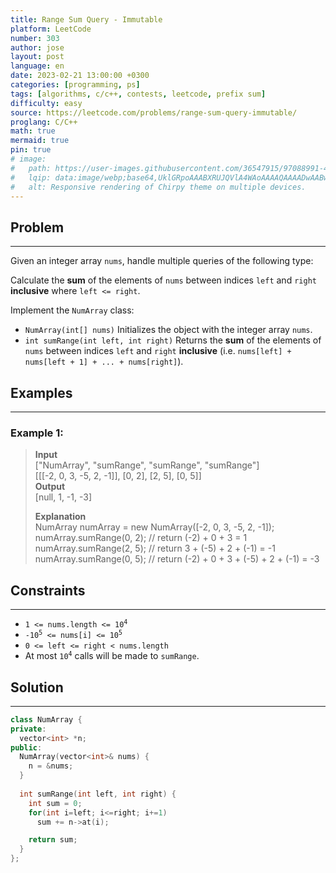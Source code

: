 ```yaml
---
title: Range Sum Query - Immutable
platform: LeetCode
number: 303
author: jose
layout: post
language: en
date: 2023-02-21 13:00:00 +0300
categories: [programming, ps]
tags: [algorithms, c/c++, contests, leetcode, prefix sum]
difficulty: easy
source: https://leetcode.com/problems/range-sum-query-immutable/
proglang: C/C++
math: true
mermaid: true
pin: true
# image:
#   path: https://user-images.githubusercontent.com/36547915/97088991-45da5d00-1652-11eb-900f-80d106540f4f.png
#   lqip: data:image/webp;base64,UklGRpoAAABXRUJQVlA4WAoAAAAQAAAADwAABwAAQUxQSDIAAAARL0AmbZurmr57yyIiqE8oiG0bejIYEQTgqiDA9vqnsUSI6H+oAERp2HZ65qP/VIAWAFZQOCBCAAAA8AEAnQEqEAAIAAVAfCWkAALp8sF8rgRgAP7o9FDvMCkMde9PK7euH5M1m6VWoDXf2FkP3BqV0ZYbO6NA/VFIAAAA
#   alt: Responsive rendering of Chirpy theme on multiple devices.
--- 
```

## Problem
---
Given an integer array `nums`, handle multiple queries of the following type:

Calculate the **sum** of the elements of `nums` between indices `left` and `right` **inclusive** where `left <= right`.  
  
Implement the `NumArray` class:
- `NumArray(int[] nums)` Initializes the object with the integer array `nums`.
- `int sumRange(int left, int right)` Returns the **sum** of the elements of `nums` between indices `left` and `right` **inclusive** (i.e. `nums[left] + nums[left + 1] + ... + nums[right]`).

## Examples
---
### **Example 1:**  
>**Input**  
["NumArray", "sumRange", "sumRange", "sumRange"]  
[[[-2, 0, 3, -5, 2, -1]], [0, 2], [2, 5], [0, 5]]  
>**Output**  
[null, 1, -1, -3]  
>  
>**Explanation**  
NumArray numArray = new NumArray([-2, 0, 3, -5, 2, -1]);  
numArray.sumRange(0, 2); // return (-2) + 0 + 3 = 1  
numArray.sumRange(2, 5); // return 3 + (-5) + 2 + (-1) = -1  
numArray.sumRange(0, 5); // return (-2) + 0 + 3 + (-5) + 2 + (-1) = -3  

## Constraints
---
- <code>1 <= nums.length <= 10<sup>4</sup></code>
- <code>-10<sup>5</sup> <= nums[i] <= 10<sup>5</sup></code>
- <code>0 <= left <= right < nums.length</code>
- At most <code>10<sup>4</sup></code> calls will be made to `sumRange`.

## Solution
---
```c++
class NumArray {
private:
  vector<int> *n;
public:
  NumArray(vector<int>& nums) {
    n = &nums;
  }
    
  int sumRange(int left, int right) {
    int sum = 0;
    for(int i=left; i<=right; i+=1)
      sum += n->at(i);

    return sum;
  }
};
```
